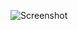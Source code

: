 ![Screenshot](https://raw.githubusercontent.com/Cryakl/Ultimate-RAT-Collection/refs/heads/main/Remcos/Remcos%20v1.1.1%20Free/Screenshot.png)
